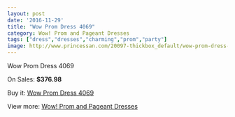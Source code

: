 ```yaml
---
layout: post
date: '2016-11-29'
title: "Wow Prom Dress 4069"
category: Wow! Prom and Pageant Dresses
tags: ["dress","dresses","charming","prom","party"]
image: http://www.princessan.com/20097-thickbox_default/wow-prom-dress-4069.jpg
---
```

Wow Prom Dress 4069

On Sales: **$376.98**
<a href="https://www.princessan.com/en/wow-prom-and-pageant-dresses/8991-wow-prom-dress-4069.html"><amp-img layout="responsive" width="600" height="600" src="//www.princessan.com/20097-thickbox_default/wow-prom-dress-4069.jpg" alt="Wow Prom Dress 4069 0" /></a>

Buy it: [Wow Prom Dress 4069](https://www.princessan.com/en/wow-prom-and-pageant-dresses/8991-wow-prom-dress-4069.html "Wow Prom Dress 4069")

View more: [Wow! Prom and Pageant Dresses](https://www.princessan.com/en/74-wow-prom-and-pageant-dresses "Wow! Prom and Pageant Dresses")